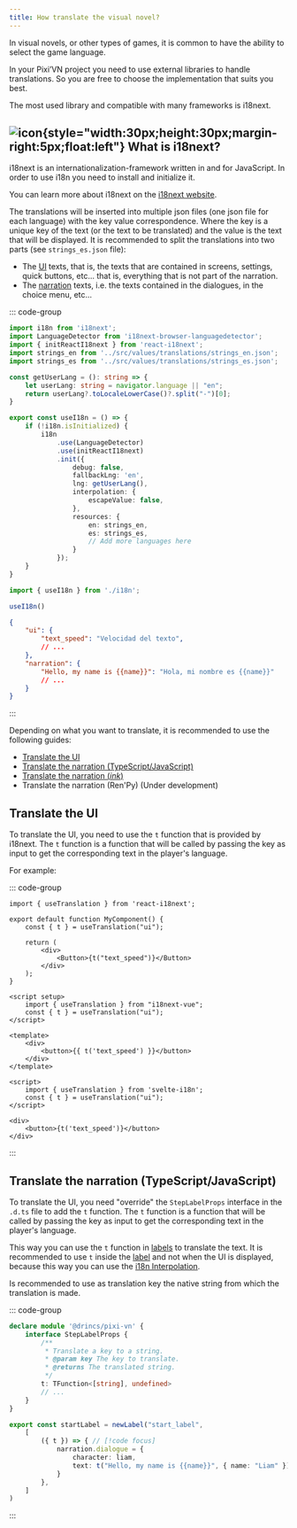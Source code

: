 ```yaml
---
title: How translate the visual novel?
---
```


In visual novels, or other types of games, it is common to have the ability to select the game language.

In your Pixi’VN project you need to use external libraries to handle translations. So you are free to choose the implementation that suits you best.

The most used library and compatible with many frameworks is i18next.

## ![icon](/i18next.svg){style="width:30px;height:30px;margin-right:5px;float:left"} What is i18next?

i18next is an internationalization-framework written in and for JavaScript. In order to use i18n you need to install and initialize it.

You can learn more about i18next on the [i18next website](https://www.i18next.com/).

The translations will be inserted into multiple json files (one json file for each language) with the key value correspondence. Where the key is a unique key of the text (or the text to be translated) and the value is the text that will be displayed. It is recommended to split the translations into two parts (see `strings_es.json` file):

- The [UI](/start/interface) texts, that is, the texts that are contained in screens, settings, quick buttons, etc... that is, everything that is not part of the narration.
- The [narration](/start/narration) texts, i.e. the texts contained in the dialogues, in the choice menu, etc...

::: code-group

```typescript [i18n.ts]
import i18n from 'i18next';
import LanguageDetector from 'i18next-browser-languagedetector';
import { initReactI18next } from 'react-i18next';
import strings_en from '../src/values/translations/strings_en.json';
import strings_es from '../src/values/translations/strings_es.json';

const getUserLang = (): string => {
    let userLang: string = navigator.language || "en";
    return userLang?.toLocaleLowerCase()?.split("-")[0];
}

export const useI18n = () => {
    if (!i18n.isInitialized) {
        i18n
            .use(LanguageDetector)
            .use(initReactI18next)
            .init({
                debug: false,
                fallbackLng: 'en',
                lng: getUserLang(),
                interpolation: {
                    escapeValue: false,
                },
                resources: {
                    en: strings_en,
                    es: strings_es,
                    // Add more languages here
                }
            });
    }
}
```

```ts [main.ts]
import { useI18n } from './i18n';

useI18n()
```

```json [locales/strings_es.json]
{
    "ui": {
        "text_speed": "Velocidad del texto",
        // ...
    },
    "narration": {
        "Hello, my name is {{name}}": "Hola, mi nombre es {{name}}"
        // ...
    }
}
```

:::

Depending on what you want to translate, it is recommended to use the following guides:

- [Translate the UI](#translate-the-ui)
- [Translate the narration (TypeScript/JavaScript)](#translate-the-narration-typescriptjavascript)
- [Translate the narration (*ink*)](/ink/ink-translate)
- Translate the narration (Ren'Py) (Under development)

## Translate the UI

To translate the UI, you need to use the `t` function that is provided by i18next. The `t` function is a function that will be called by passing the key as input to get the corresponding text in the player's language.

For example:

::: code-group

```tsx [React]
import { useTranslation } from 'react-i18next';

export default function MyComponent() {
    const { t } = useTranslation("ui");

    return (
        <div>
            <Button>{t("text_speed")}</Button>
        </div>
    );
}
```

```vue [Vue]
<script setup>
    import { useTranslation } from "i18next-vue";
    const { t } = useTranslation("ui");
</script>

<template>
    <div>
        <button>{{ t('text_speed') }}</button>
    </div>
</template>
```

```svelte [Svelte]
<script>
    import { useTranslation } from 'svelte-i18n';
    const { t } = useTranslation("ui");
</script>

<div>
    <button>{t('text_speed')}</button>
</div>
```

:::

## Translate the narration (TypeScript/JavaScript)

To translate the UI, you need "override" the `StepLabelProps` interface in the `.d.ts` file to add the `t` function. The `t` function is a function that will be called by passing the key as input to get the corresponding text in the player's language.

This way you can use the `t` function in [labels](/start/labels.md) to translate the text. It is recommended to use `t` inside the [label](/start/labels) and not when the UI is displayed, because this way you can use the [i18n Interpolation](https://i18next.com/translation-function/interpolation).

Is recommended to use as translation key the native string from which the translation is made.

::: code-group

```typescript [pixi-vn.d.ts]
declare module '@drincs/pixi-vn' {
    interface StepLabelProps {
        /**
         * Translate a key to a string.
         * @param key The key to translate.
         * @returns The translated string.
         */
        t: TFunction<[string], undefined>
        // ...
    }
}
```

```typescript [labels/startLabel.ts]
export const startLabel = newLabel("start_label",
    [
        ({ t }) => { // [!code focus]
            narration.dialogue = {
                character: liam,
                text: t("Hello, my name is {{name}}", { name: "Liam" }) // [!code focus]
            }
        },
    ]
)
```

:::

